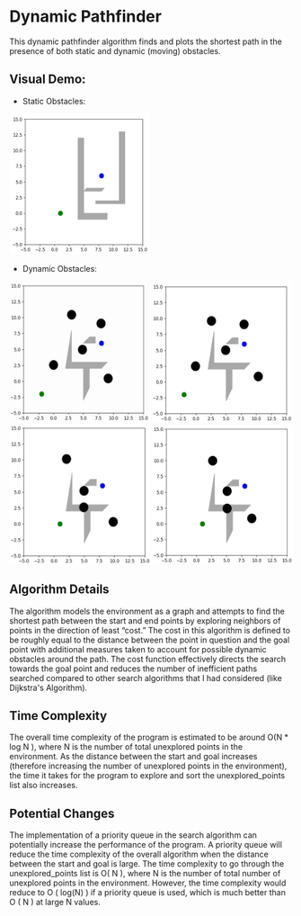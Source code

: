 # Dynamic Pathfinder
This dynamic pathfinder algorithm finds and plots the shortest path in the presence of both static and dynamic (moving) obstacles.

## Visual Demo:
* Static Obstacles:

<img src="https://github.com/ColinZ22/Dynamic-Pathfinder/blob/main/Demos/Static_Demo.gif" height="250" width="250">

* Dynamic Obstacles:

<img src="https://github.com/ColinZ22/Dynamic-Pathfinder/blob/main/Demos/Dynamic_Demo_1.gif" height="250" width="250">
<img src="https://github.com/ColinZ22/Dynamic-Pathfinder/blob/main/Demos/Dynamic_Demo_2.gif" height="250" width="250">
<img src="https://github.com/ColinZ22/Dynamic-Pathfinder/blob/main/Demos/Dynamic_Demo_3.gif" height="250" width="250">
<img src="https://github.com/ColinZ22/Dynamic-Pathfinder/blob/main/Demos/Dynamic_Demo_4.gif" height="250" width="250">

## Algorithm Details
The algorithm models the environment as a graph and attempts to find the shortest path between the start and end points by exploring neighbors of points in the direction of least “cost.” 
The cost in this algorithm is defined to be roughly equal to the distance between the point in question and the goal point with additional measures taken to account for possible dynamic obstacles around the path. The cost function effectively directs the search towards the goal point and reduces the number of inefficient paths searched compared to other search algorithms that I had considered (like Dijkstra's Algorithm). 
## Time Complexity
The overall time complexity of the program is estimated to be around O(N * log N ), where N is the number of total unexplored points in the environment. As the distance between the start and goal increases (therefore increasing the number of unexplored points in the environment), the time it takes for the program to explore and sort the unexplored_points list also increases.
## Potential Changes
The implementation of a priority queue in the search algorithm can potentially increase the performance of the program. A priority queue will reduce the time complexity of the overall algorithm when the distance between the start and goal is large. The time complexity to go through the unexplored_points list is O( N ), where N is the number of total number of unexplored points in the environment. However, the time complexity would reduce to O ( log(N) ) if a priority queue is used, which is much better than O ( N ) at large N values. 

